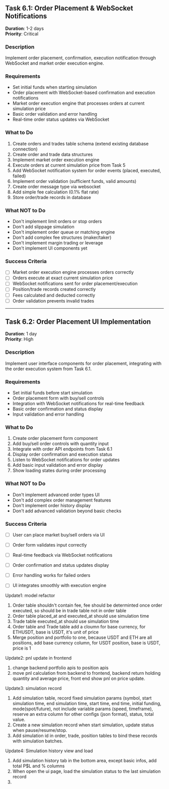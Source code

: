 
## Task 6.1: Order Placement & WebSocket Notifications
**Duration**: 1-2 days  
**Priority**: Critical

### Description
Implement order placement, confirmation, execution notification through WebSocket and market order execution engine.

### Requirements
- Set initial funds when starting simulation
- Order placement with WebSocket-based confirmation and execution notifications
- Market order execution engine that processes orders at current simulation price
- Basic order validation and error handling
- Real-time order status updates via WebSocket

### What to Do
1. Create orders and trades table schema (extend existing database connection)
2. Create order and trade data structures
3. Implement market order execution engine
4. Execute orders at current simulation price from Task 5
5. Add WebSocket notification system for order events (placed, executed, failed)
6. Implement order validation (sufficient funds, valid amounts)
7. Create order message type via websocket 
8. Add simple fee calculation (0.1% flat rate)
9. Store order/trade records in database

### What NOT to Do
- Don't implement limit orders or stop orders
- Don't add slippage simulation
- Don't implement order queue or matching engine
- Don't add complex fee structures (maker/taker)
- Don't implement margin trading or leverage
- Don't implement UI components yet

### Success Criteria
- [ ] Market order execution engine processes orders correctly
- [ ] Orders execute at exact current simulation price
- [ ] WebSocket notifications sent for order placement/execution
- [ ] Position/trade records created correctly
- [ ] Fees calculated and deducted correctly
- [ ] Order validation prevents invalid trades

---

## Task 6.2: Order Placement UI Implementation
**Duration**: 1 day  
**Priority**: High

### Description
Implement user interface components for order placement, integrating with the order execution system from Task 6.1.

### Requirements
- Set initial funds before start simulation
- Order placement form with buy/sell controls
- Integration with WebSocket notifications for real-time feedback
- Basic order confirmation and status display
- Input validation and error handling

### What to Do
1. Create order placement form component
2. Add buy/sell order controls with quantity input
3. Integrate with order API endpoints from Task 6.1
4. Display order confirmation and execution status
5. Listen to WebSocket notifications for order updates
6. Add basic input validation and error display
7. Show loading states during order processing

### What NOT to Do
- Don't implement advanced order types UI
- Don't add complex order management features
- Don't implement order history display
- Don't add advanced validation beyond basic checks

### Success Criteria
- [ ] User can place market buy/sell orders via UI
- [ ] Order form validates input correctly
- [ ] Real-time feedback via WebSocket notifications
- [ ] Order confirmation and status updates display
- [ ] Error handling works for failed orders
- [ ] UI integrates smoothly with execution engine


Update1: model refactor
1. Order table shouldn't contain fee, fee should be determinted once order executed, so should be in trade table not in order table
2. Order table placed_at and executed_at should use simulation time
3. Trade table executed_at should use simulation time
4. Order table and Trade table add a cloumn for base currency, for ETHUSDT, base is USDT, it's unit of price
5. Merge position and portfolio to one, because USDT and ETH are all positions, add base currency column, for USDT position, base is USDT, price is 1


Update2: pnl update in frontend
1. change backend portfolio apis to position apis
2. move pnl calculation from backend to frontend, backend return holding quantity and average price, front end show pnl on price update.


Update3: simulation record
1. Add simulation table, record fixed simulation params (symbol, start simulation time, end simulation time, start time, end time, initial funding, mode(spot/future), not include variable params (speed, timeframe), reserve an extra column for other configs (json format), status, total value.
2. Create a new simulation record when start simulation, update status when pause/resume/stop.
3. Add simulation id in order, trade, position tables to bind these records with simulation batches.

Update4: Simulation history view and load
1. Add simulation history tab in the bottom area, except basic infos, add total P$L and % columns
2. When open the ui page, load the simulation status to the last simulation record
3. 
